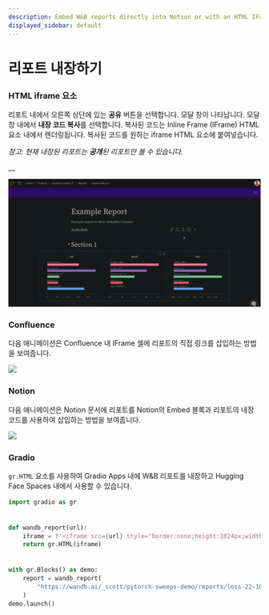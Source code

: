 ```yaml
---
description: Embed W&B reports directly into Notion or with an HTML IFrame element.
displayed_sidebar: default
---
```


# 리포트 내장하기

<head>
  <title>인기 있는 애플리케이션에 리포트 내장하기.</title>
</head>

### HTML iframe 요소

리포트 내에서 오른쪽 상단에 있는 **공유** 버튼을 선택합니다. 모달 창이 나타납니다. 모달 창 내에서 **내장 코드 복사**를 선택합니다. 복사된 코드는 Inline Frame (IFrame) HTML 요소 내에서 렌더링됩니다. 복사된 코드를 원하는 iframe HTML 요소에 붙여넣습니다.

_참고: 현재 내장된 리포트는 **공개**된 리포트만 볼 수 있습니다._

__

![](/images/reports/get_embed_url.gif)

### Confluence

다음 애니메이션은 Confluence 내 IFrame 셀에 리포트의 직접 링크를 삽입하는 방법을 보여줍니다.

![](//images/reports/embed_iframe_confluence.gif)

### Notion

다음 애니메이션은 Notion 문서에 리포트를 Notion의 Embed 블록과 리포트의 내장 코드를 사용하여 삽입하는 방법을 보여줍니다.

![](//images/reports/embed_iframe_notion.gif)

### Gradio

`gr.HTML` 요소를 사용하여 Gradio Apps 내에 W&B 리포트를 내장하고 Hugging Face Spaces 내에서 사용할 수 있습니다.

```python
import gradio as gr


def wandb_report(url):
    iframe = f'<iframe src={url} style="border:none;height:1024px;width:100%">'
    return gr.HTML(iframe)


with gr.Blocks() as demo:
    report = wandb_report(
        "https://wandb.ai/_scott/pytorch-sweeps-demo/reports/loss-22-10-07-16-00-17---VmlldzoyNzU2NzAx"
    )
demo.launch()
```

##